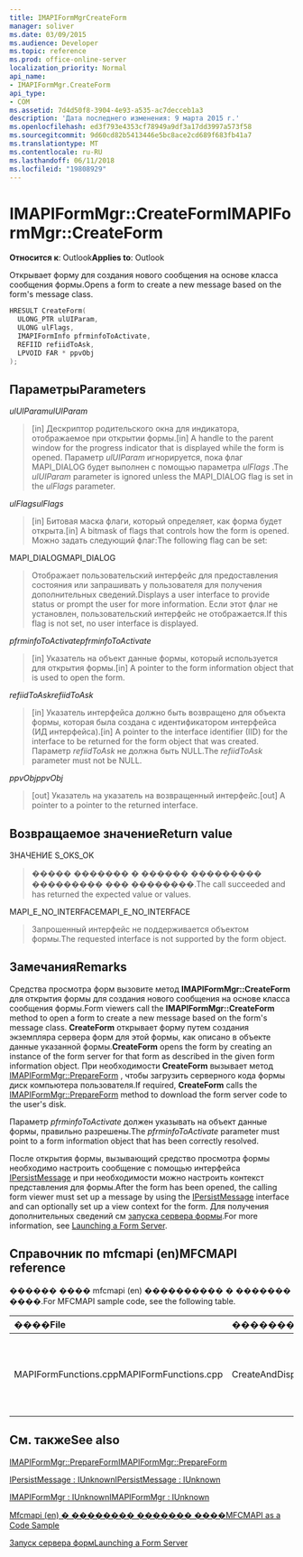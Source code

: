 ```yaml
---
title: IMAPIFormMgrCreateForm
manager: soliver
ms.date: 03/09/2015
ms.audience: Developer
ms.topic: reference
ms.prod: office-online-server
localization_priority: Normal
api_name:
- IMAPIFormMgr.CreateForm
api_type:
- COM
ms.assetid: 7d4d50f8-3904-4e93-a535-ac7decceb1a3
description: 'Дата последнего изменения: 9 марта 2015 г.'
ms.openlocfilehash: ed3f793e4353cf78949a9df3a17dd3997a573f58
ms.sourcegitcommit: 9d60cd82b5413446e5bc8ace2cd689f683fb41a7
ms.translationtype: MT
ms.contentlocale: ru-RU
ms.lasthandoff: 06/11/2018
ms.locfileid: "19808929"
---
```

# <a name="imapiformmgrcreateform"></a><span data-ttu-id="118fc-103">IMAPIFormMgr::CreateForm</span><span class="sxs-lookup"><span data-stu-id="118fc-103">IMAPIFormMgr::CreateForm</span></span>

  
  
<span data-ttu-id="118fc-104">**Относится к**: Outlook</span><span class="sxs-lookup"><span data-stu-id="118fc-104">**Applies to**: Outlook</span></span> 
  
<span data-ttu-id="118fc-105">Открывает форму для создания нового сообщения на основе класса сообщения формы.</span><span class="sxs-lookup"><span data-stu-id="118fc-105">Opens a form to create a new message based on the form's message class.</span></span>
  
```cpp
HRESULT CreateForm(
  ULONG_PTR ulUIParam,
  ULONG ulFlags,
  IMAPIFormInfo pfrminfoToActivate,
  REFIID refiidToAsk,
  LPVOID FAR * ppvObj
);
```

## <a name="parameters"></a><span data-ttu-id="118fc-106">Параметры</span><span class="sxs-lookup"><span data-stu-id="118fc-106">Parameters</span></span>

 <span data-ttu-id="118fc-107">_ulUIParam_</span><span class="sxs-lookup"><span data-stu-id="118fc-107">_ulUIParam_</span></span>
  
> <span data-ttu-id="118fc-108">[in] Дескриптор родительского окна для индикатора, отображаемое при открытии формы.</span><span class="sxs-lookup"><span data-stu-id="118fc-108">[in] A handle to the parent window for the progress indicator that is displayed while the form is opened.</span></span> <span data-ttu-id="118fc-109">Параметр _ulUIParam_ игнорируется, пока флаг MAPI_DIALOG будет выполнен с помощью параметра _ulFlags_ .</span><span class="sxs-lookup"><span data-stu-id="118fc-109">The  _ulUIParam_ parameter is ignored unless the MAPI_DIALOG flag is set in the  _ulFlags_ parameter.</span></span> 
    
 <span data-ttu-id="118fc-110">_ulFlags_</span><span class="sxs-lookup"><span data-stu-id="118fc-110">_ulFlags_</span></span>
  
> <span data-ttu-id="118fc-111">[in] Битовая маска флаги, который определяет, как форма будет открыта.</span><span class="sxs-lookup"><span data-stu-id="118fc-111">[in] A bitmask of flags that controls how the form is opened.</span></span> <span data-ttu-id="118fc-112">Можно задать следующий флаг:</span><span class="sxs-lookup"><span data-stu-id="118fc-112">The following flag can be set:</span></span>
    
<span data-ttu-id="118fc-113">MAPI_DIALOG</span><span class="sxs-lookup"><span data-stu-id="118fc-113">MAPI_DIALOG</span></span> 
  
> <span data-ttu-id="118fc-114">Отображает пользовательский интерфейс для предоставления состояния или запрашивать у пользователя для получения дополнительных сведений.</span><span class="sxs-lookup"><span data-stu-id="118fc-114">Displays a user interface to provide status or prompt the user for more information.</span></span> <span data-ttu-id="118fc-115">Если этот флаг не установлен, пользовательский интерфейс не отображается.</span><span class="sxs-lookup"><span data-stu-id="118fc-115">If this flag is not set, no user interface is displayed.</span></span>
    
 <span data-ttu-id="118fc-116">_pfrminfoToActivate_</span><span class="sxs-lookup"><span data-stu-id="118fc-116">_pfrminfoToActivate_</span></span>
  
> <span data-ttu-id="118fc-117">[in] Указатель на объект данные формы, который используется для открытия формы.</span><span class="sxs-lookup"><span data-stu-id="118fc-117">[in] A pointer to the form information object that is used to open the form.</span></span>
    
 <span data-ttu-id="118fc-118">_refiidToAsk_</span><span class="sxs-lookup"><span data-stu-id="118fc-118">_refiidToAsk_</span></span>
  
> <span data-ttu-id="118fc-119">[in] Указатель интерфейса должно быть возвращено для объекта формы, которая была создана с идентификатором интерфейса (ИД интерфейса).</span><span class="sxs-lookup"><span data-stu-id="118fc-119">[in] A pointer to the interface identifier (IID) for the interface to be returned for the form object that was created.</span></span> <span data-ttu-id="118fc-120">Параметр _refiidToAsk_ не должна быть NULL.</span><span class="sxs-lookup"><span data-stu-id="118fc-120">The  _refiidToAsk_ parameter must not be NULL.</span></span> 
    
 <span data-ttu-id="118fc-121">_ppvObj_</span><span class="sxs-lookup"><span data-stu-id="118fc-121">_ppvObj_</span></span>
  
> <span data-ttu-id="118fc-122">[out] Указатель на указатель на возвращенный интерфейс.</span><span class="sxs-lookup"><span data-stu-id="118fc-122">[out] A pointer to a pointer to the returned interface.</span></span>
    
## <a name="return-value"></a><span data-ttu-id="118fc-123">Возвращаемое значение</span><span class="sxs-lookup"><span data-stu-id="3">Return value</span></span>

<span data-ttu-id="118fc-124">ЗНАЧЕНИЕ S_OK</span><span class="sxs-lookup"><span data-stu-id="118fc-124">S_OK</span></span> 
  
> <span data-ttu-id="118fc-125">����� ������� � ������ ��������� ��������� ��� ��������.</span><span class="sxs-lookup"><span data-stu-id="118fc-125">The call succeeded and has returned the expected value or values.</span></span>
    
<span data-ttu-id="118fc-126">MAPI_E_NO_INTERFACE</span><span class="sxs-lookup"><span data-stu-id="118fc-126">MAPI_E_NO_INTERFACE</span></span> 
  
> <span data-ttu-id="118fc-127">Запрошенный интерфейс не поддерживается объектом формы.</span><span class="sxs-lookup"><span data-stu-id="118fc-127">The requested interface is not supported by the form object.</span></span>
    
## <a name="remarks"></a><span data-ttu-id="118fc-128">Замечания</span><span class="sxs-lookup"><span data-stu-id="118fc-128">Remarks</span></span>

<span data-ttu-id="118fc-129">Средства просмотра форм вызовите метод **IMAPIFormMgr::CreateForm** для открытия формы для создания нового сообщения на основе класса сообщения формы.</span><span class="sxs-lookup"><span data-stu-id="118fc-129">Form viewers call the **IMAPIFormMgr::CreateForm** method to open a form to create a new message based on the form's message class.</span></span> <span data-ttu-id="118fc-130">**CreateForm** открывает форму путем создания экземпляра сервера форм для этой формы, как описано в объекте данные указанной формы.</span><span class="sxs-lookup"><span data-stu-id="118fc-130">**CreateForm** opens the form by creating an instance of the form server for that form as described in the given form information object.</span></span> <span data-ttu-id="118fc-131">При необходимости **CreateForm** вызывает метод [IMAPIFormMgr::PrepareForm](imapiformmgr-prepareform.md) , чтобы загрузить серверного кода формы диск компьютера пользователя.</span><span class="sxs-lookup"><span data-stu-id="118fc-131">If required, **CreateForm** calls the [IMAPIFormMgr::PrepareForm](imapiformmgr-prepareform.md) method to download the form server code to the user's disk.</span></span> 
  
<span data-ttu-id="118fc-132">Параметр _pfrminfoToActivate_ должен указывать на объект данные формы, правильно разрешены.</span><span class="sxs-lookup"><span data-stu-id="118fc-132">The  _pfrminfoToActivate_ parameter must point to a form information object that has been correctly resolved.</span></span> 
  
<span data-ttu-id="118fc-133">После открытия формы, вызывающий средство просмотра формы необходимо настроить сообщение с помощью интерфейса [IPersistMessage](ipersistmessageiunknown.md) и при необходимости можно настроить контекст представления для формы.</span><span class="sxs-lookup"><span data-stu-id="118fc-133">After the form has been opened, the calling form viewer must set up a message by using the [IPersistMessage](ipersistmessageiunknown.md) interface and can optionally set up a view context for the form.</span></span> <span data-ttu-id="118fc-134">Для получения дополнительных сведений см [запуска сервера формы](launching-a-form-server.md).</span><span class="sxs-lookup"><span data-stu-id="118fc-134">For more information, see [Launching a Form Server](launching-a-form-server.md).</span></span> 
  
## <a name="mfcmapi-reference"></a><span data-ttu-id="118fc-135">Справочник по mfcmapi (en)</span><span class="sxs-lookup"><span data-stu-id="118fc-135">MFCMAPI reference</span></span>

<span data-ttu-id="118fc-136">������ ���� mfcmapi (en) ���������� � ������� ����.</span><span class="sxs-lookup"><span data-stu-id="118fc-136">For MFCMAPI sample code, see the following table.</span></span>
  
|<span data-ttu-id="118fc-137">**����**</span><span class="sxs-lookup"><span data-stu-id="118fc-137">**File**</span></span>|<span data-ttu-id="118fc-138">**�������**</span><span class="sxs-lookup"><span data-stu-id="118fc-138">**Function**</span></span>|<span data-ttu-id="118fc-139">**�����������**</span><span class="sxs-lookup"><span data-stu-id="118fc-139">**Comment**</span></span>|
|:-----|:-----|:-----|
|<span data-ttu-id="118fc-140">MAPIFormFunctions.cpp</span><span class="sxs-lookup"><span data-stu-id="118fc-140">MAPIFormFunctions.cpp</span></span>  <br/> |<span data-ttu-id="118fc-141">CreateAndDisplayNewMailInFolder</span><span class="sxs-lookup"><span data-stu-id="118fc-141">CreateAndDisplayNewMailInFolder</span></span>  <br/> |<span data-ttu-id="118fc-142">Mfcmapi (en) использует метод **IMAPIFormMgr::CreateForm** для создания формы перед их отображением.</span><span class="sxs-lookup"><span data-stu-id="118fc-142">MFCMAPI uses the **IMAPIFormMgr::CreateForm** method to create a form before displaying it.</span></span>  <br/> |
   
## <a name="see-also"></a><span data-ttu-id="118fc-143">См. также</span><span class="sxs-lookup"><span data-stu-id="118fc-143">See also</span></span>



[<span data-ttu-id="118fc-144">IMAPIFormMgr::PrepareForm</span><span class="sxs-lookup"><span data-stu-id="118fc-144">IMAPIFormMgr::PrepareForm</span></span>](imapiformmgr-prepareform.md)
  
[<span data-ttu-id="118fc-145">IPersistMessage : IUnknown</span><span class="sxs-lookup"><span data-stu-id="118fc-145">IPersistMessage : IUnknown</span></span>](ipersistmessageiunknown.md)
  
[<span data-ttu-id="118fc-146">IMAPIFormMgr : IUnknown</span><span class="sxs-lookup"><span data-stu-id="118fc-146">IMAPIFormMgr : IUnknown</span></span>](imapiformmgriunknown.md)


[<span data-ttu-id="118fc-147">Mfcmapi (en) � �������� ������� ����</span><span class="sxs-lookup"><span data-stu-id="118fc-147">MFCMAPI as a Code Sample</span></span>](mfcmapi-as-a-code-sample.md)
  
[<span data-ttu-id="118fc-148">Запуск сервера форм</span><span class="sxs-lookup"><span data-stu-id="118fc-148">Launching a Form Server</span></span>](launching-a-form-server.md)

